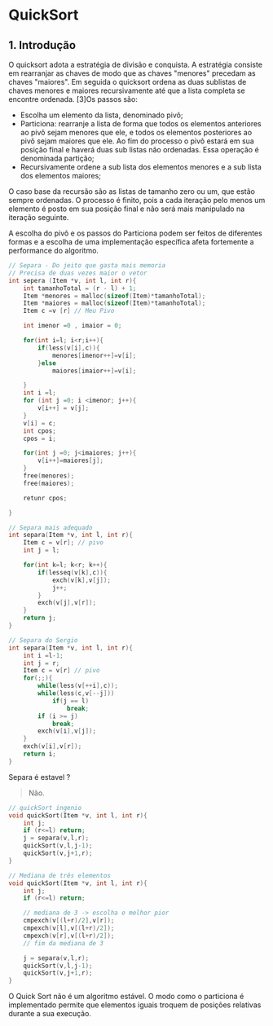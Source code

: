 # QuickSort

## 1. Introdução

O quicksort adota a estratégia de divisão e conquista. A estratégia consiste em rearranjar as chaves de modo que as chaves "menores" precedam as chaves "maiores". Em seguida o quicksort ordena as duas sublistas de chaves menores e maiores recursivamente até que a lista completa se encontre ordenada. [3]Os passos são:

- Escolha um elemento da lista, denominado pivô;
- Particiona: rearranje a lista de forma que todos os elementos anteriores ao pivô sejam menores que ele, e todos os elementos posteriores ao pivô sejam maiores que ele. Ao fim do processo o pivô estará em sua posição final e haverá duas sub listas não ordenadas. Essa operação é denominada partição;
- Recursivamente ordene a sub lista dos elementos menores e a sub lista dos elementos maiores;

O caso base da recursão são as listas de tamanho zero ou um, que estão sempre ordenadas. O processo é finito, pois a cada iteração pelo menos um elemento é posto em sua posição final e não será mais manipulado na iteração seguinte.

A escolha do pivô e os passos do Particiona podem ser feitos de diferentes formas e a escolha de uma implementação específica afeta fortemente a performance do algoritmo.

~~~C
// Separa - Do jeito que gasta mais memoria
// Precisa de duas vezes maior o vetor
int sepera (Item *v, int l, int r){
    int tamanhoTotal = (r - l) + 1;
    Item *menores = malloc(sizeof(Item)*tamanhoTotal);
    Item *maiores = malloc(sizeof(Item)*tamanhoTotal);
    Item c =v [r] // Meu Pivo

    int imenor =0 , imaior = 0;

    for(int i=l; i<r;i++){
        if(less(v[i],c)){
            menores[imenor++]=v[i];
        }else
            maiores[imaior++]=v[i];

    }
    int i =l;
    for (int j =0; i <imenor; j++){
        v[i++] = v[j];
    }
    v[i] = c;
    int cpos;
    cpos = i;

    for(int j =0; j<imaiores; j++){
        v[i++]=maiores[j];
    }
    free(menores);
    free(maiores);

    retunr cpos;

}
~~~

~~~C
// Separa mais adequado
int separa(Item *v, int l, int r){
    Item c = v[r]; // pivo
    int j = l;

    for(int k=l; k<r; k++){
        if(lesseq(v[k],c)){
            exch(v[k],v[j]);
            j++;
        }
        exch(v[j],v[r]);
    }
    return j;
}
~~~

~~~C
// Separa do Sergio
int separa(Item *v, int l, int r){
    int i =l-1;
    int j = r;
    Item c = v[r] // pivo
    for(;;){
        while(less(v[++i],c));
        while(less(c,v[--j]))
            if(j == l)
                break;
        if (i >= j)
            break;
        exch(v[i],v[j]);
    }
    exch(v[i],v[r]);
    return i;
}
~~~

Separa é estavel ?

> Não.

~~~C
// quickSort ingenio
void quickSort(Item *v, int l, int r){
    int j;
    if (r<=l) return;
    j = separa(v,l,r);
    quickSort(v,l,j-1);
    quickSort(v,j+1,r);
}
~~~

~~~C
// Mediana de três elementos
void quickSort(Item *v, int l, int r){
    int j;
    if (r<=l) return;

    // mediana de 3 -> escolha o melhor pior
    cmpexch(v[(l+r)/2],v[r]);
    cmpexch(v[l],v[(l+r)/2]);
    cmpexch(v[r],v[(l+r)/2]);
    // fim da mediana de 3

    j = separa(v,l,r);
    quickSort(v,l,j-1);
    quickSort(v,j+1,r);
}
~~~

O Quick Sort não é um algoritmo estável. O modo como o particiona é implementado permite que elementos iguais troquem de posições relativas durante a sua execução.